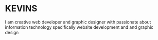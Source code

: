 # KEVINS
 I am creative web developer and graphic designer with  passionate about  information technology specifically website development and and graphic design 
